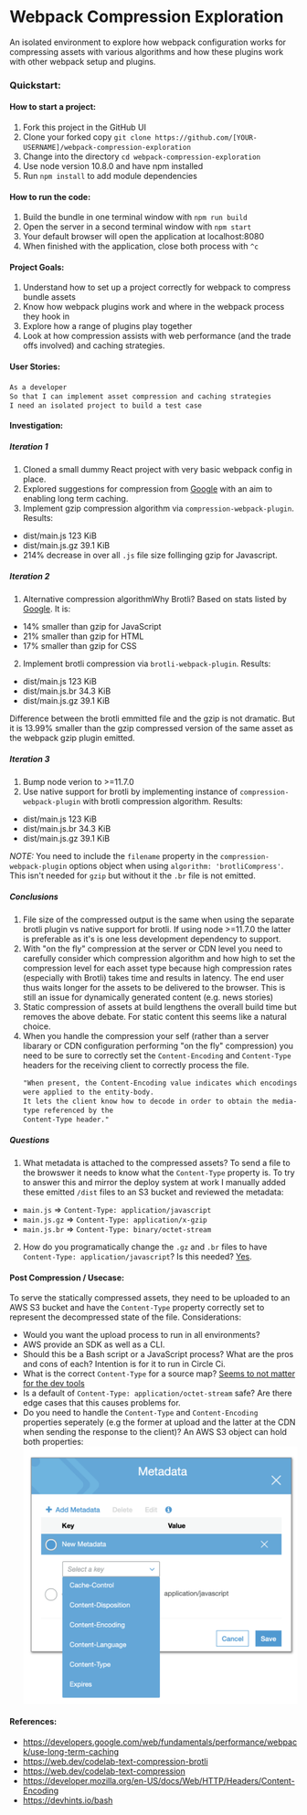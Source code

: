 # Webpack Compression Exploration

An isolated environment to explore how webpack configuration works for compressing assets with various algorithms and how these plugins work with other webpack setup and plugins.

### Quickstart:

#### How to start a project:

1. Fork this project in the GitHub UI
2. Clone your forked copy `git clone https://github.com/[YOUR-USERNAME]/webpack-compression-exploration`
3. Change into the directory `cd webpack-compression-exploration`
4. Use node version 10.8.0 and have npm installed
5. Run `npm install` to add module dependencies

#### How to run the code:

1. Build the bundle in one terminal window with `npm run build`
2. Open the server in a second terminal window with `npm start`
3. Your default browser will open the application at localhost:8080
4. When finished with the application, close both process with `^c`

#### Project Goals:

1. Understand how to set up a project correctly for webpack to compress bundle assets
2. Know how webpack plugins work and where in the webpack process they hook in
3. Explore how a range of plugins play together
4. Look at how compression assists with web performance (and the trade offs involved) and caching strategies.

#### User Stories:

```
As a developer
So that I can implement asset compression and caching strategies
I need an isolated project to build a test case
```

#### Investigation:

##### Iteration 1

1. Cloned a small dummy React project with very basic webpack config in place.
2. Explored suggestions for compression from [Google](https://developers.google.com/web/fundamentals/performance/webpack/use-long-term-caching) with an aim to enabling long term caching.
3. Implement gzip compression algorithm via `compression-webpack-plugin`. Results:

- dist/main.js 123 KiB
- dist/main.js.gz 39.1 KiB
- 214% decrease in over all `.js` file size follinging gzip for Javascript.

##### Iteration 2

1. Alternative compression algorithmWhy Brotli? Based on stats listed by [Google](). It is:

- 14% smaller than gzip for JavaScript
- 21% smaller than gzip for HTML
- 17% smaller than gzip for CSS

2. Implement brotli compression via `brotli-webpack-plugin`. Results:

- dist/main.js 123 KiB
- dist/main.js.br 34.3 KiB
- dist/main.js.gz 39.1 KiB

Difference between the brotli emmitted file and the gzip is not dramatic. But it is 13.99% smaller than the gzip compressed version of the same asset as the webpack gzip plugin emitted.

##### Iteration 3

1. Bump node verion to >=11.7.0
2. Use native support for brotli by implementing instance of `compression-webpack-plugin` with brotli compression algorithm. Results:

- dist/main.js 123 KiB
- dist/main.js.br 34.3 KiB
- dist/main.js.gz 39.1 KiB

_NOTE:_ You need to include the `filename` property in the `compression-webpack-plugin` options object when using `algorithm: 'brotliCompress'`. This isn't needed for `gzip` but without it the `.br` file is not emitted.

##### Conclusions

1. File size of the compressed output is the same when using the separate brotli plugin vs native support for brotli. If using node >=11.7.0 the latter is preferable as it's is one less development dependency to support.
2. With "on the fly" compression at the server or CDN level you need to carefully consider which compression algorithm and how high to set the compression level for each asset type because high compression rates (especially with Brotli) takes time and results in latency. The end user thus waits longer for the assets to be delivered to the browser. This is still an issue for dynamically generated content (e.g. news stories)
3. Static compression of assets at build lengthens the overall build time but removes the above debate. For static content this seems like a natural choice.
4. When you handle the compression your self (rather than a server libarary or CDN configuration performing "on the fly" compression) you need to be sure to correctly set the `Content-Encoding` and `Content-Type` headers for the receiving client to correctly process the file.
   ```
   "When present, the Content-Encoding value indicates which encodings were applied to the entity-body.
   It lets the client know how to decode in order to obtain the media-type referenced by the
   Content-Type header."
   ```

##### Questions

1. What metadata is attached to the compressed assets? To send a file to the browswer it needs to know what the `Content-Type` property is. To try to answer this and mirror the deploy system at work I manually added these emitted `/dist` files to an S3 bucket and reviewed the metadata:

- `main.js` => `Content-Type: application/javascript`
- `main.js.gz` => `Content-Type: application/x-gzip`
- `main.js.br` => `Content-Type: binary/octet-stream`

2. How do you programatically change the `.gz` and `.br` files to have `Content-Type: application/javascript`? Is this needed? [Yes](https://stackoverflow.com/questions/23600229/what-content-type-header-to-use-when-serving-gzipped-files).

#### Post Compression / Usecase:

To serve the statically compressed assets, they need to be uploaded to an AWS S3 bucket and have the `Content-Type` property correctly set to represent the decompressed state of the file. Considerations:

- Would you want the upload process to run in all environments?
- AWS provide an SDK as well as a CLI.
- Should this be a Bash script or a JavaScript process? What are the pros and cons of each? Intention is for it to run in Circle Ci.
- What is the correct `Content-Type` for a source map? [Seems to not matter for the dev tools](https://stackoverflow.com/questions/19911929/what-mime-type-should-i-use-for-javascript-source-map-files)
- Is a default of `Content-Type: application/octet-stream` safe? Are there edge cases that this causes problems for.
- Do you need to handle the `Content-Type` and `Content-Encoding` properties seperately (e.g the former at upload and the latter at the CDN when sending the response to the client)? An AWS S3 object can hold both properties: ![AWS S3 Object Properties](./readme_images/AWS_S3_Object_MetaData_Header_Options.png)

#### References:

- https://developers.google.com/web/fundamentals/performance/webpack/use-long-term-caching
- https://web.dev/codelab-text-compression-brotli
- https://web.dev/codelab-text-compression
- https://developer.mozilla.org/en-US/docs/Web/HTTP/Headers/Content-Encoding
- https://devhints.io/bash
